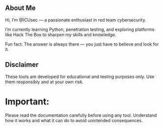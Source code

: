 ## About Me
Hi, I’m @ICUsec — a passionate enthusiast in red team cybersecurity.

I’m currently learning Python, penetration testing, and exploring platforms like Hack The Box to sharpen my skills and knowledge.

Fun fact: The answer is always there — you just have to believe and look for it.

## Disclaimer
These tools are developed for educational and testing purposes only. Use them responsibly and at your own risk.

# Important:
Please read the documentation carefully before using any tool. Understand how it works and what it can do to avoid unintended consequences.

